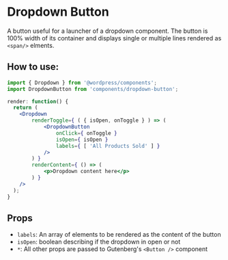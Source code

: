 Dropdown Button
====

A button useful for a launcher of a dropdown component. The button is 100% width of its container and displays single or multiple lines rendered as `<span/>` elments.

## How to use:

```jsx
import { Dropdown } from '@wordpress/components';
import DropdownButton from 'components/dropdown-button';

render: function() {
  return (
    <Dropdown
		renderToggle={ ( { isOpen, onToggle } ) => (
			<DropdownButton
				onClick={ onToggle }
				isOpen={ isOpen }
				labels={ [ 'All Products Sold' ] }
			/>
		) }
		renderContent={ () => (
			<p>Dropdown content here</p>
		) }
	/>
  );
}
```

## Props

* `labels`: An array of elements to be rendered as the content of the button
* `isOpen`: boolean describing if the dropdown in open or not
* `*`: All other props are passed to Gutenberg's `<Button />` component
